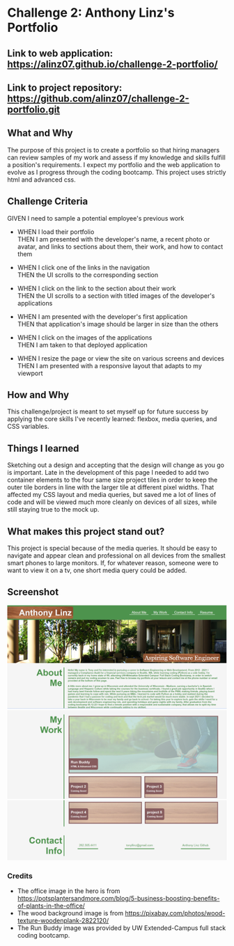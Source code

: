# Challenge 2: Anthony Linz's Portfolio

## **Link** to web application: https://alinz07.github.io/challenge-2-portfolio/
## **Link** to project repository: https://github.com/alinz07/challenge-2-portfolio.git

## **What and Why**
The purpose of this project is to create a portfolio so that hiring managers can review samples of my work and assess if my knowledge and skills fulfill a position's requirements. I expect my portfolio and the web application to evolve as I progress through the coding bootcamp. This project uses strictly html and advanced css.
## Challenge Criteria

GIVEN I need to sample a potential employee's previous work
* WHEN I load their portfolio </br>
THEN I am presented with the developer's name, a recent photo or avatar, and links to sections about them, their work, and how to contact them 

* WHEN I click one of the links in the navigation </br>
THEN the UI scrolls to the corresponding section

* WHEN I click on the link to the section about their work </br>
THEN the UI scrolls to a section with titled images of the developer's applications

* WHEN I am presented with the developer's first application </br>
THEN that application's image should be larger in size than the others

* WHEN I click on the images of the applications </br>
THEN I am taken to that deployed application

* WHEN I resize the page or view the site on various screens and devices </br>
THEN I am presented with a responsive layout that adapts to my viewport

## **How and Why**
This challenge/project is meant to set myself up for future success by applying the core skills I've recently learned: flexbox, media queries, and CSS variables.

## **Things I learned**
Sketching out a design and accepting that the design will change as you go is important. Late in the development of this page I needed to add two container elements to the four same size project tiles in order to keep the outer tile borders in line with the larger tile at different pixel widths. That affected my CSS layout and media queries, but saved me a lot of lines of code and will be viewed much more cleanly on devices of all sizes, while still staying true to the mock up.

## **What makes this project stand out?**
This project is special because of the media queries. It should be easy to navigate and appear clean and professional on all devices from the smallest smart phones to large monitors. If, for whatever reason, someone were to want to view it on a tv, one short media query could be added.

## **Screenshot**
<!-- change these -->
![Screenshot of the web application](./assets/images/portfolio-mock-up-1.png)
![Screenshot of the web application](./assets/images/portfolio-mock-up-2.png)
![Screenshot of the web application](./assets/images/portfolio-mock-up-3.png)

### Credits
* The office image in the hero is from https://potsplantersandmore.com/blog/5-business-boosting-benefits-of-plants-in-the-office/
* The wood background image is from https://pixabay.com/photos/wood-texture-woodenplank-2822120/ 
* The Run Buddy image was provided by UW Extended-Campus full stack coding bootcamp.